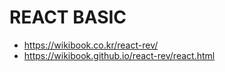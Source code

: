 # REACT BASIC

-   https://wikibook.co.kr/react-rev/
-   https://wikibook.github.io/react-rev/react.html
